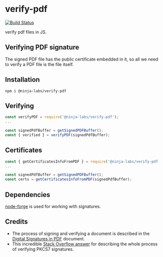 # verify-pdf

[![Build Status](https://travis-ci.com/ninja-labs-tech/verify-pdf.svg?branch=master)](https://travis-ci.com/ninja-labs-tech/verify-pdf)

verify pdf files in JS.

## Verifying PDF signature

The signed PDF file has the public certificate embedded in it, so all we need to verify a PDF file is the file itself.

## Installation

```
npm i @ninja-labs/verify-pdf
```

## Verifying

```javascript
const verifyPDF = require('@ninja-labs/verify-pdf');
...

const signedPdfBuffer = getSignedPDFBuffer();
const { verified } = verifyPDF(signedPdfBuffer);
```

## Certificates

```javascript
const { getCertificatesInfoFromPDF } = require('@ninja-labs/verify-pdf');
...

const signedPdfBuffer = getSignedPDFBuffer();
const certs = getCertificatesInfoFromPDF(signedPdfBuffer);
```

## Dependencies

[node-forge](https://github.com/digitalbazaar/forge) is used for working with signatures.

## Credits

* The process of signing and verifying a document is described in the [Digital Signatures in PDF](https://www.adobe.com/devnet-docs/acrobatetk/tools/DigSigDC/Acrobat_DigitalSignatures_in_PDF.pdf) document.
* This incredible [Stack Overflow answer](https://stackoverflow.com/questions/15969733/verify-pkcs7-pem-signature-unpack-data-in-node-js/16148331#16148331) for describing the whole process of verifying PKCS7 signatures.
